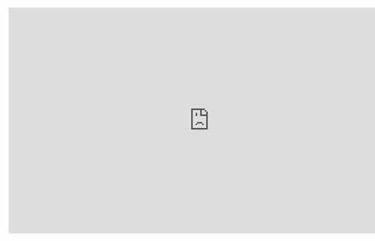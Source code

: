 <iframe style="border: 1px solid rgba(0, 0, 0, 0.1);" width="800" height="450" src="https://www.figma.com/embed?embed_host=share&url=https%3A%2F%2Fwww.figma.com%2Ffile%2FgYvchnc5NcfI7faJvkqVBP%2FStudy-Group-Coordination-Dynamic-Form-Builder-Plans%3Ftype%3Dwhiteboard%26node-id%3D0%253A1%26t%3D2W9HWE8MopiE1WEj-1" allowfullscreen></iframe>
